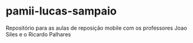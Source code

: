 # pamii-lucas-sampaio
Repositório para as aulas de reposição mobile com os professores Joao Siles e o Ricardo Palhares
